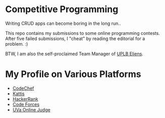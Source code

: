 # Competitive Programming

Writing CRUD apps can become boring in the long run..

This repo contains my submissions to some online programming contests.
After five failed submissions, I "cheat" by reading the editorial for a problem.
:)

BTW, I am also the self-proclaimed Team Manager of [UPLB Eliens](https://github.com/uplb-eliens).

# My Profile on Various Platforms
* [CodeChef](https://www.codechef.com/users/jachermocilla)
* [Kattis](https://open.kattis.com/users/sir-jach)
* [HackerRank](https://www.hackerrank.com/katipuzero)
* [Code Forces](https://codeforces.com/profile/jachermocilla)
* [UVa Online Judge](https://onlinejudge.org)

